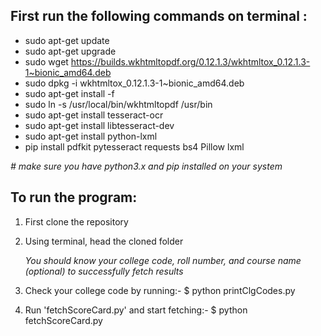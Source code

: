 ## First run the following commands on terminal : 

* sudo apt-get update
* sudo apt-get upgrade
* sudo wget https://builds.wkhtmltopdf.org/0.12.1.3/wkhtmltox_0.12.1.3-1~bionic_amd64.deb
* sudo dpkg -i wkhtmltox_0.12.1.3-1~bionic_amd64.deb
* sudo apt-get install -f
* sudo ln -s /usr/local/bin/wkhtmltopdf /usr/bin
* sudo apt-get install tesseract-ocr
* sudo apt-get install libtesseract-dev
* sudo apt-get install python-lxml
* pip install pdfkit pytesseract requests bs4 Pillow lxml


_# make sure you have python3.x and pip installed on your system_

## To run the program:

1. First clone the repository
2. Using terminal, head the cloned folder

   _You should know your college code, roll number, and course name (optional) to successfully fetch results_ 
3. Check your college code by running:- $ python printClgCodes.py
4. Run 'fetchScoreCard.py' and start fetching:- $ python fetchScoreCard.py



